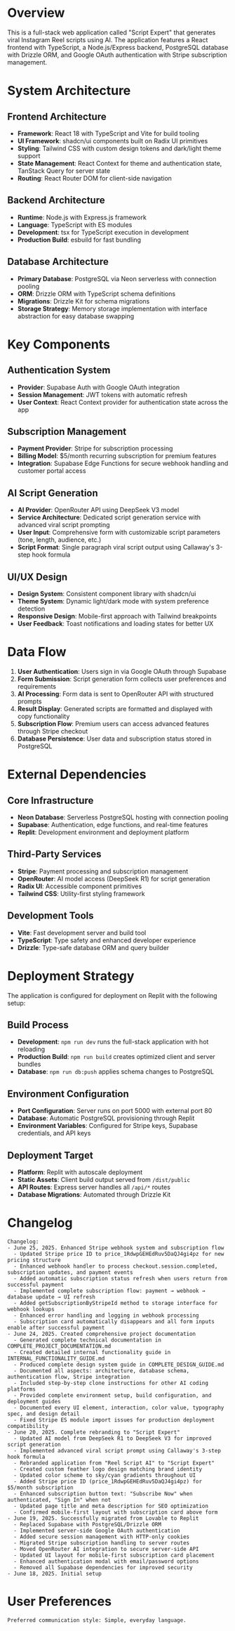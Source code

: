 # Overview

This is a full-stack web application called "Script Expert" that generates viral Instagram Reel scripts using AI. The application features a React frontend with TypeScript, a Node.js/Express backend, PostgreSQL database with Drizzle ORM, and Google OAuth authentication with Stripe subscription management.

# System Architecture

## Frontend Architecture
- **Framework**: React 18 with TypeScript and Vite for build tooling
- **UI Framework**: shadcn/ui components built on Radix UI primitives
- **Styling**: Tailwind CSS with custom design tokens and dark/light theme support
- **State Management**: React Context for theme and authentication state, TanStack Query for server state
- **Routing**: React Router DOM for client-side navigation

## Backend Architecture
- **Runtime**: Node.js with Express.js framework
- **Language**: TypeScript with ES modules
- **Development**: tsx for TypeScript execution in development
- **Production Build**: esbuild for fast bundling

## Database Architecture
- **Primary Database**: PostgreSQL via Neon serverless with connection pooling
- **ORM**: Drizzle ORM with TypeScript schema definitions
- **Migrations**: Drizzle Kit for schema migrations
- **Storage Strategy**: Memory storage implementation with interface abstraction for easy database swapping

# Key Components

## Authentication System
- **Provider**: Supabase Auth with Google OAuth integration  
- **Session Management**: JWT tokens with automatic refresh
- **User Context**: React Context provider for authentication state across the app

## Subscription Management
- **Payment Provider**: Stripe for subscription processing
- **Billing Model**: $5/month recurring subscription for premium features
- **Integration**: Supabase Edge Functions for secure webhook handling and customer portal access

## AI Script Generation
- **AI Provider**: OpenRouter API using DeepSeek V3 model
- **Service Architecture**: Dedicated script generation service with advanced viral script prompting
- **User Input**: Comprehensive form with customizable script parameters (tone, length, audience, etc.)
- **Script Format**: Single paragraph viral script output using Callaway's 3-step hook formula

## UI/UX Design
- **Design System**: Consistent component library with shadcn/ui
- **Theme System**: Dynamic light/dark mode with system preference detection
- **Responsive Design**: Mobile-first approach with Tailwind breakpoints
- **User Feedback**: Toast notifications and loading states for better UX

# Data Flow

1. **User Authentication**: Users sign in via Google OAuth through Supabase
2. **Form Submission**: Script generation form collects user preferences and requirements
3. **AI Processing**: Form data is sent to OpenRouter API with structured prompts
4. **Result Display**: Generated scripts are formatted and displayed with copy functionality
5. **Subscription Flow**: Premium users can access advanced features through Stripe checkout
6. **Database Persistence**: User data and subscription status stored in PostgreSQL

# External Dependencies

## Core Infrastructure
- **Neon Database**: Serverless PostgreSQL hosting with connection pooling
- **Supabase**: Authentication, edge functions, and real-time features
- **Replit**: Development environment and deployment platform

## Third-Party Services  
- **Stripe**: Payment processing and subscription management
- **OpenRouter**: AI model access (DeepSeek R1) for script generation
- **Radix UI**: Accessible component primitives
- **Tailwind CSS**: Utility-first styling framework

## Development Tools
- **Vite**: Fast development server and build tool
- **TypeScript**: Type safety and enhanced developer experience
- **Drizzle**: Type-safe database ORM and query builder

# Deployment Strategy

The application is configured for deployment on Replit with the following setup:

## Build Process
- **Development**: `npm run dev` runs the full-stack application with hot reloading
- **Production Build**: `npm run build` creates optimized client and server bundles
- **Database**: `npm run db:push` applies schema changes to PostgreSQL

## Environment Configuration
- **Port Configuration**: Server runs on port 5000 with external port 80
- **Database**: Automatic PostgreSQL provisioning through Replit
- **Environment Variables**: Configured for Stripe keys, Supabase credentials, and API keys

## Deployment Target
- **Platform**: Replit with autoscale deployment
- **Static Assets**: Client build output served from `/dist/public`
- **API Routes**: Express server handles all `/api/*` routes
- **Database Migrations**: Automated through Drizzle Kit

# Changelog

```
Changelog:
- June 25, 2025. Enhanced Stripe webhook system and subscription flow
  - Updated Stripe price ID to price_1RdwpGEHEdRuv5DaQJ4gi4pz for new pricing structure
  - Enhanced webhook handler to process checkout.session.completed, subscription updates, and payment events
  - Added automatic subscription status refresh when users return from successful payment
  - Implemented complete subscription flow: payment → webhook → database update → UI refresh
  - Added getSubscriptionByStripeId method to storage interface for webhook lookups
  - Enhanced error handling and logging in webhook processing
  - Subscription card automatically disappears and all form inputs enable after successful payment
- June 24, 2025. Created comprehensive project documentation
  - Generated complete technical documentation in COMPLETE_PROJECT_DOCUMENTATION.md
  - Created detailed internal functionality guide in INTERNAL_FUNCTIONALITY_GUIDE.md
  - Produced complete design system guide in COMPLETE_DESIGN_GUIDE.md
  - Documented all aspects: architecture, database schema, authentication flow, Stripe integration
  - Included step-by-step clone instructions for other AI coding platforms
  - Provided complete environment setup, build configuration, and deployment guides
  - Documented every UI element, interaction, color value, typography spec, and design detail
  - Fixed Stripe ES module import issues for production deployment compatibility
- June 20, 2025. Complete rebranding to "Script Expert"
  - Updated AI model from DeepSeek R1 to DeepSeek V3 for improved script generation
  - Implemented advanced viral script prompt using Callaway's 3-step hook formula
  - Rebranded application from "Reel Script AI" to "Script Expert"
  - Created custom feather logo design matching brand identity
  - Updated color scheme to sky/cyan gradients throughout UI
  - Added Stripe price ID (price_1RdwpGEHEdRuv5DaQJ4gi4pz) for $5/month subscription
  - Enhanced subscription button text: "Subscribe Now" when authenticated, "Sign In" when not
  - Updated page title and meta description for SEO optimization
  - Confirmed mobile-first layout with subscription card above form
- June 19, 2025. Successfully migrated from Lovable to Replit
  - Replaced Supabase with PostgreSQL/Drizzle ORM
  - Implemented server-side Google OAuth authentication
  - Added secure session management with HTTP-only cookies
  - Migrated Stripe subscription handling to server routes
  - Moved OpenRouter AI integration to secure server-side API
  - Updated UI layout for mobile-first subscription card placement
  - Enhanced authentication modal with email/password options
  - Removed all Supabase dependencies for improved security
- June 18, 2025. Initial setup
```

# User Preferences

```
Preferred communication style: Simple, everyday language.
```